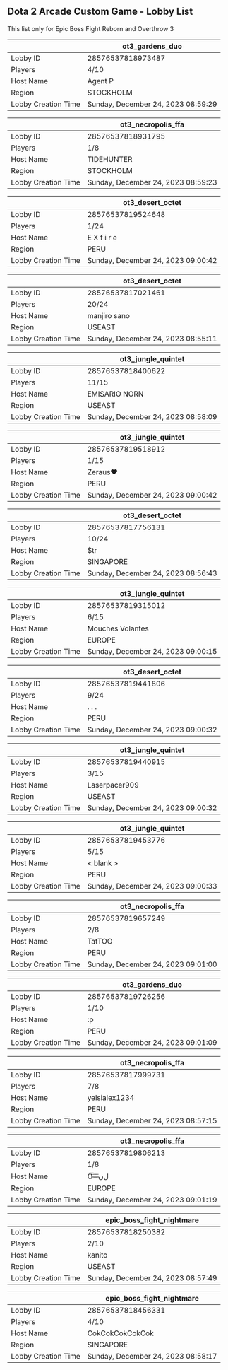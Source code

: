 ## Dota 2 Arcade Custom Game - Lobby List

This list only for Epic Boss Fight Reborn and Overthrow 3

|  | ot3_gardens_duo |
| ------ | ------ |
| Lobby ID | 28576537818973487 |
| Players | 4/10 |
| Host Name | Agent P |
| Region | STOCKHOLM |
| Lobby Creation Time | Sunday, December 24, 2023 08:59:29 |


|  | ot3_necropolis_ffa |
| ------ | ------ |
| Lobby ID | 28576537818931795 |
| Players | 1/8 |
| Host Name | TIDEHUNTER |
| Region | STOCKHOLM |
| Lobby Creation Time | Sunday, December 24, 2023 08:59:23 |


|  | ot3_desert_octet |
| ------ | ------ |
| Lobby ID | 28576537819524648 |
| Players | 1/24 |
| Host Name | E X f i r e |
| Region | PERU |
| Lobby Creation Time | Sunday, December 24, 2023 09:00:42 |


|  | ot3_desert_octet |
| ------ | ------ |
| Lobby ID | 28576537817021461 |
| Players | 20/24 |
| Host Name | manjiro sano |
| Region | USEAST |
| Lobby Creation Time | Sunday, December 24, 2023 08:55:11 |


|  | ot3_jungle_quintet |
| ------ | ------ |
| Lobby ID | 28576537818400622 |
| Players | 11/15 |
| Host Name | EMISARIO NORN |
| Region | USEAST |
| Lobby Creation Time | Sunday, December 24, 2023 08:58:09 |


|  | ot3_jungle_quintet |
| ------ | ------ |
| Lobby ID | 28576537819518912 |
| Players | 1/15 |
| Host Name | Zeraus♥ |
| Region | PERU |
| Lobby Creation Time | Sunday, December 24, 2023 09:00:42 |


|  | ot3_desert_octet |
| ------ | ------ |
| Lobby ID | 28576537817756131 |
| Players | 10/24 |
| Host Name | $tr |
| Region | SINGAPORE |
| Lobby Creation Time | Sunday, December 24, 2023 08:56:43 |


|  | ot3_jungle_quintet |
| ------ | ------ |
| Lobby ID | 28576537819315012 |
| Players | 6/15 |
| Host Name | Mouches Volantes |
| Region | EUROPE |
| Lobby Creation Time | Sunday, December 24, 2023 09:00:15 |


|  | ot3_desert_octet |
| ------ | ------ |
| Lobby ID | 28576537819441806 |
| Players | 9/24 |
| Host Name | . . . |
| Region | PERU |
| Lobby Creation Time | Sunday, December 24, 2023 09:00:32 |


|  | ot3_jungle_quintet |
| ------ | ------ |
| Lobby ID | 28576537819440915 |
| Players | 3/15 |
| Host Name | Laserpacer909 |
| Region | USEAST |
| Lobby Creation Time | Sunday, December 24, 2023 09:00:32 |


|  | ot3_jungle_quintet |
| ------ | ------ |
| Lobby ID | 28576537819453776 |
| Players | 5/15 |
| Host Name | < blank > |
| Region | PERU |
| Lobby Creation Time | Sunday, December 24, 2023 09:00:33 |


|  | ot3_necropolis_ffa |
| ------ | ------ |
| Lobby ID | 28576537819657249 |
| Players | 2/8 |
| Host Name | TatTOO |
| Region | PERU |
| Lobby Creation Time | Sunday, December 24, 2023 09:01:00 |


|  | ot3_gardens_duo |
| ------ | ------ |
| Lobby ID | 28576537819726256 |
| Players | 1/10 |
| Host Name | :p |
| Region | PERU |
| Lobby Creation Time | Sunday, December 24, 2023 09:01:09 |


|  | ot3_necropolis_ffa |
| ------ | ------ |
| Lobby ID | 28576537817999731 |
| Players | 7/8 |
| Host Name | yelsialex1234 |
| Region | PERU |
| Lobby Creation Time | Sunday, December 24, 2023 08:57:15 |


|  | ot3_necropolis_ffa |
| ------ | ------ |
| Lobby ID | 28576537819806213 |
| Players | 1/8 |
| Host Name | Ɑ͞ ̶͞ ̶͞ ﻝﮞ |
| Region | EUROPE |
| Lobby Creation Time | Sunday, December 24, 2023 09:01:19 |


|  | epic_boss_fight_nightmare |
| ------ | ------ |
| Lobby ID | 28576537818250382 |
| Players | 2/10 |
| Host Name | kanito |
| Region | USEAST |
| Lobby Creation Time | Sunday, December 24, 2023 08:57:49 |


|  | epic_boss_fight_nightmare |
| ------ | ------ |
| Lobby ID | 28576537818456331 |
| Players | 4/10 |
| Host Name | CokCokCokCokCok |
| Region | SINGAPORE |
| Lobby Creation Time | Sunday, December 24, 2023 08:58:17 |



